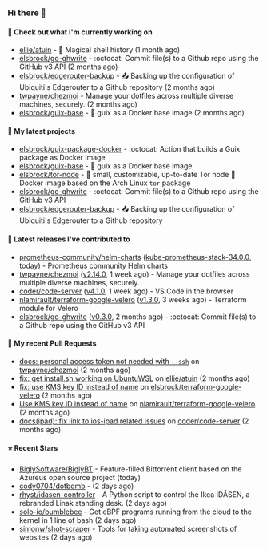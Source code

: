 ### Hi there 👋

#### 👷 Check out what I'm currently working on

- [ellie/atuin](https://github.com/ellie/atuin) - 🐢 Magical shell history (1 month ago)
- [elsbrock/go-ghwrite](https://github.com/elsbrock/go-ghwrite) - :octocat: Commit file(s) to a Github repo using the GitHub v3 API (2 months ago)
- [elsbrock/edgerouter-backup](https://github.com/elsbrock/edgerouter-backup) - :outbox_tray: Backing up the configuration of Ubiquiti&#39;s Edgerouter to a Github repository (2 months ago)
- [twpayne/chezmoi](https://github.com/twpayne/chezmoi) - Manage your dotfiles across multiple diverse machines, securely. (2 months ago)
- [elsbrock/guix-base](https://github.com/elsbrock/guix-base) - :whale: guix as a Docker base image (2 months ago)

#### 🌱 My latest projects

- [elsbrock/guix-package-docker](https://github.com/elsbrock/guix-package-docker) - :octocat: Action that builds a Guix package as Docker image
- [elsbrock/guix-base](https://github.com/elsbrock/guix-base) - :whale: guix as a Docker base image
- [elsbrock/tor-node](https://github.com/elsbrock/tor-node) - :rocket: small, customizable, up-to-date Tor node :whale: Docker image based on the Arch Linux `tor` package
- [elsbrock/go-ghwrite](https://github.com/elsbrock/go-ghwrite) - :octocat: Commit file(s) to a Github repo using the GitHub v3 API
- [elsbrock/edgerouter-backup](https://github.com/elsbrock/edgerouter-backup) - :outbox_tray: Backing up the configuration of Ubiquiti&#39;s Edgerouter to a Github repository

#### 🔭 Latest releases I've contributed to

- [prometheus-community/helm-charts](https://github.com/prometheus-community/helm-charts) ([kube-prometheus-stack-34.0.0](https://github.com/prometheus-community/helm-charts/releases/tag/kube-prometheus-stack-34.0.0), today) - Prometheus community Helm charts
- [twpayne/chezmoi](https://github.com/twpayne/chezmoi) ([v2.14.0](https://github.com/twpayne/chezmoi/releases/tag/v2.14.0), 1 week ago) - Manage your dotfiles across multiple diverse machines, securely.
- [coder/code-server](https://github.com/coder/code-server) ([v4.1.0](https://github.com/coder/code-server/releases/tag/v4.1.0), 1 week ago) - VS Code in the browser
- [nlamirault/terraform-google-velero](https://github.com/nlamirault/terraform-google-velero) ([v1.3.0](https://github.com/nlamirault/terraform-google-velero/releases/tag/v1.3.0), 3 weeks ago) - Terraform module for Velero
- [elsbrock/go-ghwrite](https://github.com/elsbrock/go-ghwrite) ([v0.3.0](https://github.com/elsbrock/go-ghwrite/releases/tag/v0.3.0), 2 months ago) - :octocat: Commit file(s) to a Github repo using the GitHub v3 API

#### 🔨 My recent Pull Requests

- [docs: personal access token not needed with `--ssh`](https://github.com/twpayne/chezmoi/pull/1818) on [twpayne/chezmoi](https://github.com/twpayne/chezmoi) (2 months ago)
- [fix: get install.sh working on UbuntuWSL](https://github.com/ellie/atuin/pull/260) on [ellie/atuin](https://github.com/ellie/atuin) (2 months ago)
- [fix: use KMS key ID instead of name](https://github.com/elsbrock/terraform-google-velero/pull/1) on [elsbrock/terraform-google-velero](https://github.com/elsbrock/terraform-google-velero) (2 months ago)
- [Use KMS key ID instead of name](https://github.com/nlamirault/terraform-google-velero/pull/27) on [nlamirault/terraform-google-velero](https://github.com/nlamirault/terraform-google-velero) (2 months ago)
- [docs(ipad): fix link to ios-ipad related issues](https://github.com/coder/code-server/pull/4651) on [coder/code-server](https://github.com/coder/code-server) (2 months ago)

#### ⭐ Recent Stars

- [BiglySoftware/BiglyBT](https://github.com/BiglySoftware/BiglyBT) - Feature-filled Bittorrent client based on the Azureus open source project (today)
- [cody0704/dotbomb](https://github.com/cody0704/dotbomb) -  (2 days ago)
- [rhyst/idasen-controller](https://github.com/rhyst/idasen-controller) - A Python script to control the Ikea IDÅSEN, a rebranded Linak standing desk. (2 days ago)
- [solo-io/bumblebee](https://github.com/solo-io/bumblebee) - Get eBPF programs running from the cloud to the kernel in 1 line of bash (2 days ago)
- [simonw/shot-scraper](https://github.com/simonw/shot-scraper) - Tools for taking automated screenshots of websites (2 days ago)
